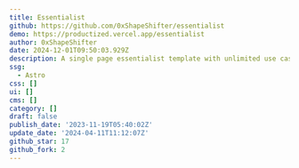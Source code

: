 ```yaml
---
title: Essentialist
github: https://github.com/0xShapeShifter/essentialist
demo: https://productized.vercel.app/essentialist
author: 0xShapeShifter
date: 2024-12-01T09:50:03.929Z
description: A single page essentialist template with unlimited use cases.
ssg:
  - Astro
css: []
ui: []
cms: []
category: []
draft: false
publish_date: '2023-11-19T05:40:02Z'
update_date: '2024-04-11T11:12:07Z'
github_star: 17
github_fork: 2
---
```

